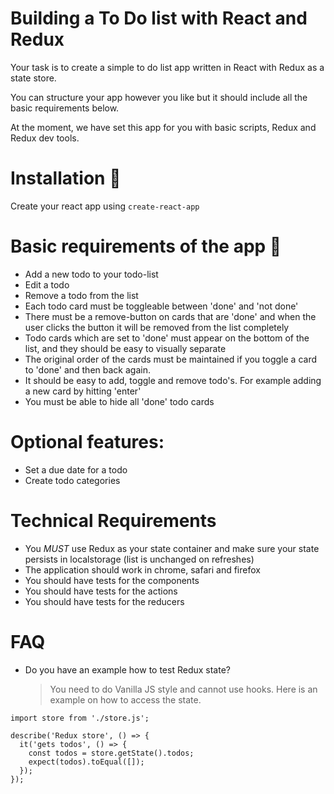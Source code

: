 # Building a To Do list with React and Redux

Your task is to create a simple to do list app written in React with Redux as a state store.

You can structure your app however you like but it should include all the basic requirements below.

At the moment, we have set this app for you with basic scripts, Redux and Redux dev tools.


# Installation :wrench:

Create your react app using `create-react-app`


# Basic requirements of the app :memo:

- Add a new todo to your todo-list
- Edit a todo
- Remove a todo from the list
- Each todo card must be toggleable between 'done' and 'not done'
- There must be a remove-button on cards that are 'done' and when the user clicks the button it will be removed from the list completely
- Todo cards which are set to 'done' must appear on the bottom of the list, and they should be easy to visually separate
- The original order of the cards must be maintained if you toggle a card to 'done' and then back again.
- It should be easy to add, toggle and remove todo's. For example adding a new card by hitting 'enter'
- You must be able to hide all 'done' todo cards

# Optional features:

- Set a due date for a todo
- Create todo categories

# Technical Requirements

- You _MUST_ use Redux as your state container and make sure your state persists in localstorage (list is unchanged on refreshes)
- The application should work in chrome, safari and firefox
- You should have tests for the components
- You should have tests for the actions
- You should have tests for the reducers

# FAQ

- Do you have an example how to test Redux state?
  > You need to do Vanilla JS style and cannot use hooks. Here is an example on how to access the state.

```
import store from './store.js';

describe('Redux store', () => {
  it('gets todos', () => {
    const todos = store.getState().todos;
    expect(todos).toEqual([]);
  });
});
```
